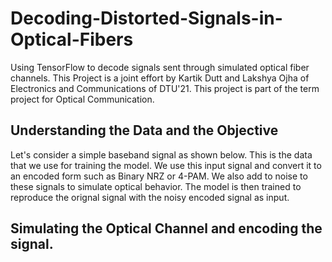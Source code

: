 # Decoding-Distorted-Signals-in-Optical-Fibers
Using TensorFlow to decode signals sent through simulated optical fiber channels. This Project is a joint effort by Kartik Dutt and Lakshya Ojha of Electronics and Communications of DTU'21.
This project is part of the term project for Optical Communication.

## Understanding the Data and the Objective

Let's consider a simple baseband signal as shown below. This is the data that we use for training the model. We use this input signal and convert it to an encoded form such as Binary NRZ or 4-PAM. We also add to noise to these signals to simulate optical behavior. The model is then trained to reproduce the orignal signal with the noisy encoded signal as input.

## Simulating the Optical Channel and encoding the signal.

